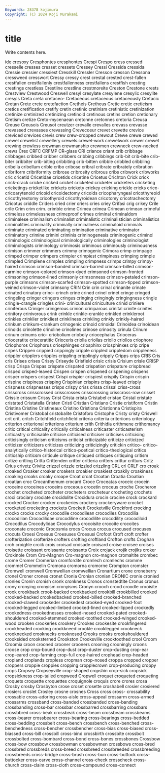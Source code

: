 ```yaml
---
Keywords: 28378 kojimura
Copyright: (C) 2024 Koji Murakami
---
```


# title

Write contents here.



ide cresoxy Cresphontes
cresphontes Crespi Crespo cress cressed cresselle cresses cresset cressets Cressey
Cressi Cressida cressida Cressie cressier cressiest Cresskill Cressler Cresson cresson
Cressona cressweed cresswort Cressy cressy crest crestal crested crest-fallen crestfallen
crestfallenly crestfallenness crestfallens crestfish cresting crestings crestless Crestline crestline crestmoreite
Creston Crestone crests Crestview Crestwood Creswell cresyl cresylate cresylene cresylic
cresylite cresyls Creta creta cretaceo- Cretaceous cretaceous cretaceously Cretacic Cretan
Crete crete cretefaction Cretheis Cretheus Cretic cretic creticism cretics cretification
cretify cretin cretinic cretinism cretinistic cretinization cretinize cretinized cretinizing cretinoid
cretinous cretins cretion cretionary Cretism cretize Creto-mycenaean cretonne cretonnes cretoria
Creusa Creuse Creusois Creusot creutzer crevalle crevalles crevass crevasse crevassed
crevasses crevassing Crevecoeur crevet crevette crevice creviced crevices crevis crew
crew-cropped crewcut Crewe crewe crewed crewel crewelist crewellery crewels crewel-work
crewelwork crewer crewet crewing crewless crewman crewmanship crewmen crewneck crew-necked
crews Crex CRFC CRFMP CR-glass CRI criance criant crib cribbage
cribbages cribbed cribber cribbers cribbing cribbings crib-bit crib-bite crib-biter cribbiter
crib-biting cribbiting crib-bitten cribble cribbled cribbling cribella cribellum crible cribo
cribose cribral cribrate cribrately cribration cribriform cribriformity cribrose cribrosity cribrous
cribs cribwork cribworks cric cricetid Cricetidae cricetids cricetine Cricetus Crichton
Crick crick crick-crack cricke cricked cricket cricketed cricketer cricketers cricketing
cricketings cricketlike crickets crickety crickey cricking crickle cricks crico- cricoarytenoid
cricoid cricoidectomy cricoids cricopharyngeal cricothyreoid cricothyreotomy cricothyroid cricothyroidean cricotomy cricotracheotomy
Cricotus criddle Criders cried crier criers cries criey Crifasi crig
crikey Crile crile Crim crim crim. crimble crime Crimea crimea
Crimean crimean crimeful crimeless crimelessness crimeproof crimes criminal criminaldom criminalese
criminalism criminalist criminalistic criminalistician criminalistics criminalities criminality criminally criminalness criminaloid
criminals criminate criminated criminating crimination criminative criminator criminatory crimine crimini
criminis criminogenesis criminogenic criminol criminologic criminological criminologically criminologies criminologist criminologists
criminology criminosis criminous criminously criminousness crimison crimmer crimmers crimmy crimogenic
Crimora crimp crimpage crimped crimper crimpers crimpier crimpiest crimpiness crimping
crimple crimpled Crimplene crimples crimpling crimpness crimps crimpy crimpy-haired crimson
crimson-banded crimson-barred crimson-billed crimson-carmine crimson-colored crimson-dyed crimsoned crimson-fronted crimsoning crimson-lined
crimsonly crimsonness crimson-petaled crimson-purple crimsons crimson-scarfed crimson-spotted crimson-tipped crimson-veined crimson-violet
crimsony CRIN Crin crin crinal crinanite crinate crinated crinatory crinc-
crinch crine crined crinel crinet cringe cringed cringeling cringer cringers
cringes cringing cringingly cringingness cringle cringle-crangle cringles crini- crinicultural criniculture
crinid criniere criniferous Criniger crinigerous crinion criniparous crinital crinite crinites
crinitory crinivorous crink crinkle crinkle-crankle crinkled crinkleroot crinkles crinklier crinkliest
crinkliness crinkling crinkly crinkly-haired crinkum crinkum-crankum crinogenic crinoid crinoidal Crinoidea
crinoidean crinoids crinolette crinoline crinolines crinose crinosity crinula Crinum crinum
crinums crio- criobolium crioboly criocephalus Crioceras crioceratite crioceratitic Crioceris criolla
criollas criollo criollos criophore Criophoros Criophorus criosphinges criosphinx criosphinxes crip
cripe cripes Crippen crippied crippingly cripple crippled crippledom crippleness crippler
cripplers cripples crippling cripplingly cripply Cripps crips CRIS Cris cris
Crises crises Crisey Criseyde Crisfield crisic crisis Crisium crisle CRISP
crisp Crispa Crispas crispate crispated crispation crispature crispbread crisped crisped-leaved
Crispen crispen crispened crispening crispens crisper crispers crispest Crispi crispier
crispiest crispily Crispin crispin crispine crispiness crisping Crispinian crispins crisp-leaved
crisply crispness crispnesses crisps crispy criss crissa crissal criss-cross crisscross
crisscrossed crisscrosses crisscrossing crisscross-row crisset Crissie crissum Crissy Crist Crista
crista Cristabel cristae Cristal cristate cristated Cristatella Cristen Cristi Cristian
Cristiano Cristie cristiform Cristin Cristina Cristine Cristineaux Cristino Cristiona Cristionna
Cristispira Cristivomer Cristobal cristobalite Cristoforo Cristophe Cristy cristy Criswell crit
crit. critch Critchfield critchfield criteria criteriia criteriions criteriology criterion criterional
criterions criterium crith Crithidia crithmene crithomancy critic critical criticality critically
criticalness criticaster criticasterism criticastry criticisable criticise criticised criticiser criticises criticising
criticisingly criticism criticisms criticist criticizable criticize criticized criticizer criticizers criticizes
criticizing criticizingly critickin critico- critico-analytically critico-historical critico-poetical critico-theological critics criticship
criticsm criticule critique critiqued critiques critiquing critism critize critling Critta
Crittenden critter critteria critters crittur critturs Critz Crius crivetz Crivitz
crizzel crizzle crizzled crizzling CRL crl CRLF cro croak croaked
Croaker croaker croakers croakier croakiest croakily croakiness croaking croaks croaky
croape Croat croat Croatan Croatia Croatian croatian croc Crocanthemum crocard
Croce Croceatas croceic crocein croceine croceines croceins croceous crocetin croceus
croche Crocheron crochet crocheted crocheter crocheters crocheteur crocheting crochets croci
crociary crociate crocidolite Crocidura crocin crocine crock crockard crocked Crocker
crocker crockeries crockery crockeryware crocket crocketed crocketing crockets Crockett Crocketville
Crockford crocking crocko crocks crocky crocodile crocodilean crocodiles Crocodilia crocodilian
Crocodilidae crocodiline crocodilite crocodility crocodiloid Crocodilus Crocodylidae Crocodylus crocoisite crocoite
crocoites croconate croconic Crocosmia crocs Crocus crocus crocused crocuses crocuta
Croesi Croesus Croesuses Croesusi Crofoot Croft croft crofter crofterization crofterize
crofters crofting croftland Crofton crofts Croghan croh croighle croiik crois
croisad croisade croisard croise croisee croises croisette croissant croissante croissants
Croix crojack crojik crojiks croker Crokinole Crom Cro-Magnon Cro-magnon cro-magnon
cromaltite crombec crome Cromer Cromerian cromfordite cromlech cromlechs cromme crommel
Crommelin Cromona cromorna cromorne Crompton cromster Cromwell cromwell Cromwellian cromwellian
Cronartium crone croneberry cronel Croner crones cronet Cronia Cronian cronian
CRONIC cronie cronied cronies Cronin cronish cronk cronkness Cronos cronstedtite
Cronus cronus crony cronying cronyism cronyisms Cronyn crooch crood croodle
crooisite crook crookback crook-backed crookbacked crookbill crookbilled crooked crooked-backed crookedbacked
crooked-billed crooked-branched crooked-clawed crookeder crookedest crooked-eyed crooked-foot crooked-legged crooked-limbed crooked-lined
crooked-lipped crookedly crookedness crookednesses crooked-nosed crooked-pated crooked-shouldered crooked-stemmed crooked-toothed crooked-winged
crooked-wood crooken crookeries crookery Crookes crookesite crookfingered crookheaded crooking crookkneed
crookle crooklegged crookneck crooknecked crooknecks crooknosed Crooks crooks crookshouldered crooksided
crooksterned Crookston Crooksville crooktoothed crool Croom Croomia croon crooned crooner
crooners crooning crooningly croons croose crop crop-bound crop-dust crop-duster crop-dusting
crop-ear crop-eared crop-farming crop-full crop-haired crophead crop-headed cropland croplands cropless
cropman crop-nosed croppa cropped cropper croppers croppie croppies cropping cropplecrown
crop-producing croppy crops Cropsey Cropseyville crop-shaped cropshin crop-sick cropsick cropsickness
crop-tailed cropweed Cropwell croquet croqueted croqueting croquets croquette croquettes croquignole
croquis crore crores crosa Crosby crosby Crosbyton crose croset crosette
croshabell crosier crosiered crosiers croslet Crosley crosne crosnes Cross cross
cross- crossability crossable cross-adoring cross-aisle cross-appeal crossarm cross-armed crossarms crossband
cross-banded crossbanded cross-banding crossbanding cross-bar crossbar crossbarred crossbarring crossbars crossbbred
cross-beak crossbeak cross-beam crossbeam crossbeams cross-bearer crossbearer cross-bearing cross-bearings cross-bedded
cross-bedding crossbelt cross-bench crossbench cross-benched cross-benchedness cross-bencher crossbencher cross-bias cross-biased
cross-biassed cross-bill crossbill cross-bind crossbirth crossbite crossbolt crossbolted cross-bombard cross-bond
cross-bones crossbones Crossbow cross-bow crossbow crossbowman crossbowmen crossbows cross-bred crossbred
crossbreds cross-breed crossbreed crossbreeded crossbreeding crossbreeds cross-bridge cross-brush cross-bun cross-buttock
cross-buttocker cross-carve cross-channel cross-check crosscheck cross-church cross-claim cross-cloth cross-compound cross-connect
